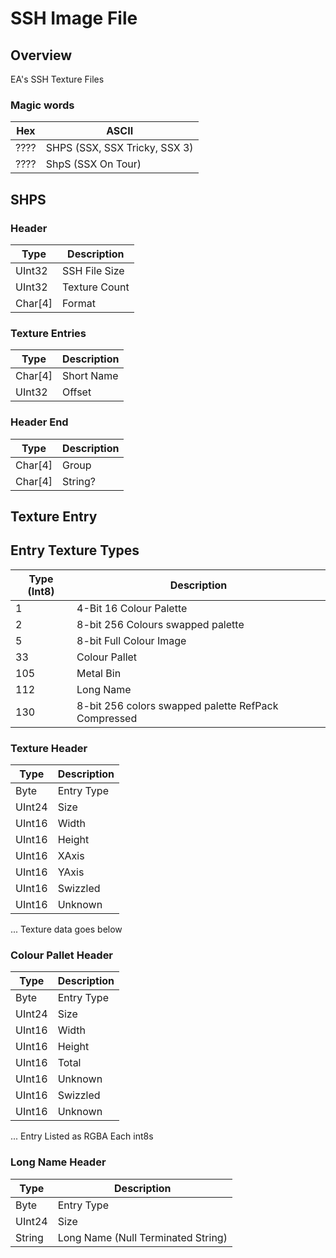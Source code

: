 # SSH Image File
## Overview
EA's SSH Texture Files

### Magic words
|    Hex   |   ASCII  |
|----------|----------|
| ????     | SHPS (SSX, SSX Tricky, SSX 3)       |
| ???? | ShpS (SSX On Tour)     |

## SHPS
### Header
|    Type   |   Description  |
|----------|----------|
| UInt32 | SSH File Size       |
| UInt32 | Texture Count      |
| Char[4] | Format     |

### Texture Entries
|    Type   |   Description  |
|----------|----------|
| Char[4] | Short Name       |
| UInt32 | Offset      |

### Header End
|    Type   |   Description  |
|----------|----------|
| Char[4] | Group       |
| Char[4] | String?      |

## Texture Entry
## Entry Texture Types
|    Type (Int8)   |   Description  |
|----------|----------|
| 1 | 4-Bit 16 Colour Palette        |
| 2 | 8-bit 256 Colours swapped palette      |
| 5 | 8-bit Full Colour Image      |
| 33 | Colour Pallet      |
| 105 | Metal Bin      |
| 112 | Long Name      |
| 130 | 8-bit 256 colors swapped palette RefPack Compressed     |

### Texture Header
|    Type   |   Description  |
|----------|----------|
| Byte | Entry Type       |
| UInt24 | Size       |
| UInt16 | Width       |
| UInt16 | Height       |
| UInt16 | XAxis       |
| UInt16 | YAxis       |
| UInt16 | Swizzled       |
| UInt16 | Unknown      |
... Texture data goes below

### Colour Pallet Header
|    Type   |   Description  |
|----------|----------|
| Byte | Entry Type       |
| UInt24 | Size       |
| UInt16 | Width       |
| UInt16 | Height       |
| UInt16 | Total       |
| UInt16 | Unknown       |
| UInt16 | Swizzled       |
| UInt16 | Unknown      |
... Entry Listed as RGBA Each int8s

### Long Name Header
|    Type   |   Description  |
|----------|----------|
| Byte | Entry Type       |
| UInt24 | Size       |
| String | Long Name (Null Terminated String)       |
